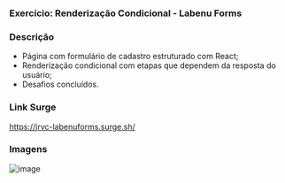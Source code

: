 ### Exercício: Renderização Condicional - Labenu Forms

### Descrição
- Página com formulário de cadastro estruturado com React;
- Renderização condicional com etapas que dependem da resposta do usuário;
- Desafios concluídos.

### Link Surge 
https://jrvc-labenuforms.surge.sh/

### Imagens
![image](https://user-images.githubusercontent.com/80327029/140826129-bf09bddf-168b-4041-8e09-051787154396.png)
